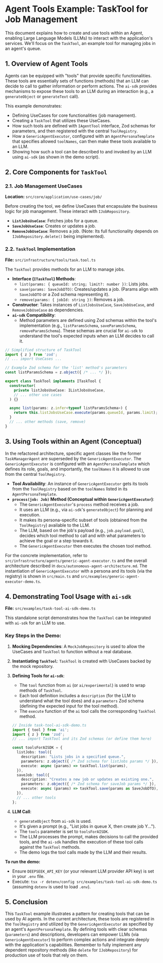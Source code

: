 # Agent Tools Example: TaskTool for Job Management

This document explains how to create and use tools within an Agent, enabling Large Language Models (LLMs) to interact with the application's services. We'll focus on the `TaskTool`, an example tool for managing jobs in an agent's queue.

## 1. Overview of Agent Tools

Agents can be equipped with "tools" that provide specific functionalities. These tools are essentially sets of functions (methods) that an LLM can decide to call to gather information or perform actions. The `ai-sdk` provides mechanisms to expose these tools to an LLM during an interaction (e.g., a `generateObject` or `generateText` call).

This example demonstrates:
- Defining UseCases for core functionalities (job management).
- Creating a `TaskTool` that utilizes these UseCases.
- How such tools are defined with `IAgentTool` interface, Zod schemas for parameters, and then registered with the central `ToolRegistry`.
- How a `GenericAgentExecutor`, configured with an `AgentPersonaTemplate` that specifies allowed `toolNames`, can then make these tools available to an LLM.
- Showing how such a tool can be described to and invoked by an LLM using `ai-sdk` (as shown in the demo script).

## 2. Core Components for `TaskTool`

### 2.1. Job Management UseCases

**Location:** `src/core/application/use-cases/job/`

Before creating the tool, we define UseCases that encapsulate the business logic for job management. These interact with `IJobRepository`.
-   **`ListJobsUseCase`**: Fetches jobs for a queue.
-   **`SaveJobUseCase`**: Creates or updates a job.
-   **`RemoveJobUseCase`**: Removes a job. (Note: Its full functionality depends on `IJobRepository.delete()` being implemented).

### 2.2. `TaskTool` Implementation

**File:** `src/infrastructure/tools/task.tool.ts`

The `TaskTool` provides methods for an LLM to manage jobs.

-   **Interface (`ITaskTool`) Methods**:
    -   `list(params: { queueId: string; limit?: number })`: Lists jobs.
    -   `save(params: SaveJobDTO)`: Creates/updates a job. (Params align with `SaveJobDTO` or a Zod schema representing it).
    -   `remove(params: { jobId: string })`: Removes a job.
-   **Constructor**: Takes instances of `ListJobsUseCase`, `SaveJobUseCase`, and `RemoveJobUseCase` as dependencies.
-   **`ai-sdk` Compatibility**:
    -   Method parameters are defined using Zod schemas within the tool's implementation (e.g., `listParamsSchema`, `saveParamsSchema`, `removeParamsSchema`). These schemas are crucial for `ai-sdk` to understand the tool's expected inputs when an LLM decides to call it.

```typescript
// Simplified structure of TaskTool
import { z } from 'zod';
// ... import UseCases ...

// Example Zod schema for the 'list' method's parameters
const listParamsSchema = z.object({ /* ... */ });

export class TaskTool implements ITaskTool {
  constructor(
    private listJobsUseCase: IListJobsUseCase,
    // ... other use cases
  ) {}

  async list(params: z.infer<typeof listParamsSchema>) {
    return this.listJobsUseCase.execute(params.queueId, params.limit);
  }
  // ... other methods (save, remove)
}
```

## 3. Using Tools within an Agent (Conceptual)

In the refactored architecture, specific agent classes like the former `TaskManagerAgent` are superseded by the `GenericAgentExecutor`. The `GenericAgentExecutor` is configured with an `AgentPersonaTemplate` which defines its role, goals, and importantly, the `toolNames` it is allowed to use from the central `ToolRegistry`.

-   **Tool Availability**: An instance of `GenericAgentExecutor` gets its tools from the `ToolRegistry` based on the `toolNames` listed in its `AgentPersonaTemplate`.
-   **`process(job: Job)` Method (Conceptual within `GenericAgentExecutor`)**:
    -   The `GenericAgentExecutor`'s `process` method receives a job.
    -   It uses an LLM (e.g., via `ai-sdk`'s `generateObject`) for planning and execution.
    -   It makes its persona-specific subset of tools (obtained from the `ToolRegistry`) available to the LLM.
    -   The LLM, based on the job's payload (e.g., `job.payload.goal`), decides which tool method to call and with what parameters to achieve the goal or a step towards it.
    -   The `GenericAgentExecutor` then executes the chosen tool method.

For the concrete implementation, refer to `src/infrastructure/agents/generic-agent-executor.ts` and the overall architecture described in `docs/autonomous-agent-architecture.md`. The instantiation of `GenericAgentExecutor` with a persona and its tools (via the registry) is shown in `src/main.ts` and `src/examples/generic-agent-executor-demo.ts`.

## 4. Demonstrating Tool Usage with `ai-sdk`

**File:** `src/examples/task-tool-ai-sdk-demo.ts`

This standalone script demonstrates how the `TaskTool` can be integrated with `ai-sdk` for an LLM to use.

### Key Steps in the Demo:

1.  **Mocking Dependencies**: A `MockJobRepository` is used to allow the UseCases and `TaskTool` to function without a real database.
2.  **Instantiating `TaskTool`**: `TaskTool` is created with UseCases backed by the mock repository.
3.  **Defining Tools for `ai-sdk`**:
    -   The `tool` function from `ai` (or `ai/experimental`) is used to wrap methods of `TaskTool`.
    -   Each tool definition includes a `description` (for the LLM to understand what the tool does) and a `parameters` Zod schema (defining the expected input for the tool method).
    -   The `execute` function of the `ai` tool calls the corresponding `TaskTool` method.

    ```typescript
    // Inside task-tool-ai-sdk-demo.ts
    import { tool } from 'ai';
    import { z } from 'zod';
    // ... import TaskTool and its Zod schemas (or define them here)

    const toolsForAISDK = {
      listJobs: tool({
        description: "Lists jobs in a specified queue.",
        parameters: z.object({ /* Zod schema for listJobs params */ }),
        execute: async (params) => taskTool.list(params),
      }),
      saveJob: tool({
        description: "Creates a new job or updates an existing one.",
        parameters: z.object({ /* Zod schema for saveJob params */ }),
        execute: async (params) => taskTool.save(params as SaveJobDTO),
      }),
      // ... other tools
    };
    ```

4.  **LLM Call**:
    -   `generateObject` from `ai-sdk` is used.
    -   It's given a prompt (e.g., "List jobs in queue X, then create job Y...").
    -   The `tools` parameter is set to `toolsForAISDK`.
    -   The LLM processes the prompt, makes decisions to call the provided tools, and the `ai-sdk` handles the execution of these tool calls against the `TaskTool` methods.
    -   The demo logs the tool calls made by the LLM and their results.

**To run the demo:**
- Ensure `DEEPSEEK_API_KEY` (or your relevant LLM provider API key) is set in your `.env` file.
- Execute: `tsx -r dotenv/config src/examples/task-tool-ai-sdk-demo.ts` (assuming `dotenv` is used to load `.env`).

## 5. Conclusion

This `TaskTool` example illustrates a pattern for creating tools that can be used by AI agents. In the current architecture, these tools are registered in the `ToolRegistry` and utilized by the `GenericAgentExecutor` as specified by an agent's `AgentPersonaTemplate`. By defining tools with clear schemas (`parameters`) and descriptions, developers can empower LLMs (via `GenericAgentExecutor`) to perform complex actions and integrate deeply with the application's capabilities. Remember to fully implement any dependent repository methods (like `delete` for `IJobRepository`) for production use of tools that rely on them.
